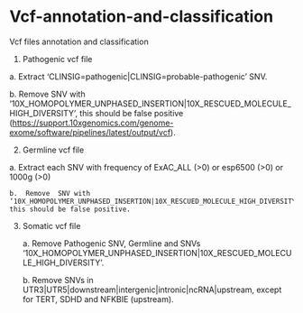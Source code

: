 # Vcf-annotation-and-classification
Vcf files annotation and classification 

1.	Pathogenic vcf file

   a.	Extract ‘CLINSIG=pathogenic|CLINSIG=probable-pathogenic’ SNV.

   b.	Remove SNV with ‘10X_HOMOPOLYMER_UNPHASED_INSERTION|10X_RESCUED_MOLECULE_HIGH_DIVERSITY’, this should be false positive (https://support.10xgenomics.com/genome-exome/software/pipelines/latest/output/vcf).

2.	Germline vcf file

   a.	Extract each SNV with frequency of ExAC_ALL (>0) or esp6500 (>0) or 1000g (>0)

    b.	Remove  SNV with ‘10X_HOMOPOLYMER_UNPHASED_INSERTION|10X_RESCUED_MOLECULE_HIGH_DIVERSITY’, this should be false positive.

3.	Somatic vcf file 

    a.	Remove Pathogenic SNV, Germline and SNVs ‘10X_HOMOPOLYMER_UNPHASED_INSERTION|10X_RESCUED_MOLECULE_HIGH_DIVERSITY’. 

    b.	Remove SNVs in UTR3|UTR5|downstream|intergenic|intronic|ncRNA|upstream, except for TERT, SDHD and NFKBIE (upstream). 
